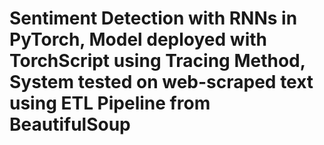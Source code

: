 # Sentiment Detection with RNNs in PyTorch, Model deployed with TorchScript using Tracing Method, System tested on web-scraped text using ETL Pipeline from BeautifulSoup
